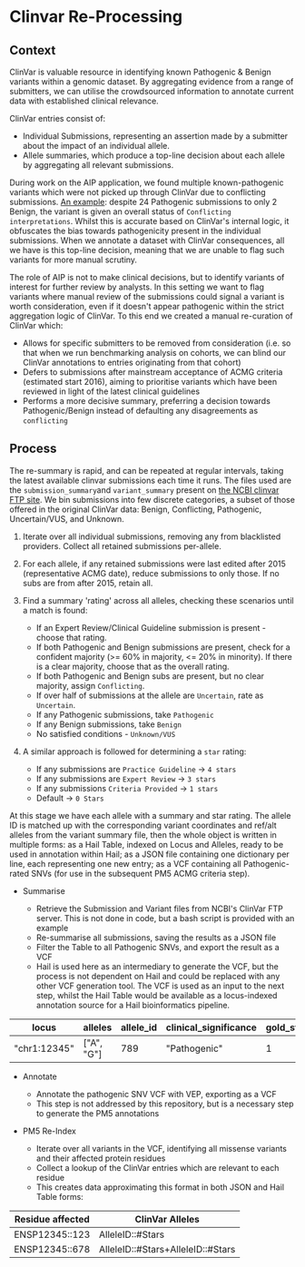 # Clinvar Re-Processing

## Context

ClinVar is valuable resource in identifying known Pathogenic & Benign variants within a genomic dataset. By aggregating evidence from a range of submitters, we can utilise the crowdsourced information to annotate current data with established clinical relevance.

ClinVar entries consist of:

* Individual Submissions, representing an assertion made by a submitter about the impact of an individual allele.
* Allele summaries, which produce a top-line decision about each allele by aggregating all relevant submissions.

During work on the AIP application, we found multiple known-pathogenic variants which were not picked up through ClinVar due to conflicting submissions. [An example](https://ncbi.nlm.nih.gov/clinvar/variation/10/): despite 24 Pathogenic submissions to only 2 Benign, the variant is given an overall status of `Conflicting interpretations`. Whilst this is accurate based on ClinVar's internal logic, it obfuscates the bias towards pathogenicity present in the individual submissions. When we annotate a dataset with ClinVar consequences, all we have is this top-line decision, meaning that we are unable to flag such variants for more manual scrutiny.

The role of AIP is not to make clinical decisions, but to identify variants of interest for further review by analysts. In this setting we want to flag variants where manual review of the submissions could signal a variant is worth consideration, even if it doesn't appear pathogenic within the strict aggregation logic of ClinVar. To this end we created a manual re-curation of ClinVar which:

* Allows for specific submitters to be removed from consideration (i.e. so that when we run benchmarking analysis on cohorts, we can blind our ClinVar annotations to entries originating from that cohort)
* Defers to submissions after mainstream acceptance of ACMG criteria (estimated start 2016), aiming to prioritise variants which have been reviewed in light of the latest clinical guidelines
* Performs a more decisive summary, preferring a decision towards Pathogenic/Benign instead of defaulting any disagreements as `conflicting`

## Process

The re-summary is rapid, and can be repeated at regular intervals, taking the latest available clinvar submissions each time it runs. The files used are the `submission_summary`and `variant_summary` present on [the NCBI clinvar FTP site](https://ftp.ncbi.nlm.nih.gov/pub/clinvar/tab_delimited/). We bin submissions into few discrete categories, a subset of those offered in the original ClinVar data: Benign, Conflicting, Pathogenic, Uncertain/VUS, and Unknown.

1. Iterate over all individual submissions, removing any from blacklisted providers. Collect all retained submissions per-allele.
2. For each allele, if any retained submissions were last edited after 2015 (representative ACMG date), reduce
   submissions to only those. If no subs are from after 2015, retain all.
3. Find a summary 'rating' across all alleles, checking these scenarios until a match is found:

   * If an Expert Review/Clinical Guideline submission is present - choose that rating.
   * If both Pathogenic and Benign submissions are present, check for a confident majority (>= 60% in majority, <= 20% in minority). If there is a clear majority, choose that as the overall rating.
   * If both Pathogenic and Benign subs are present, but no clear majority, assign `Conflicting`.
   * If over half of submissions at the allele are `Uncertain`, rate as `Uncertain`.
   * If any Pathogenic submissions, take `Pathogenic`
   * If any Benign submissions, take `Benign`
   * No satisfied conditions - `Unknown/VUS`

4. A similar approach is followed for determining a `star` rating:

   * If any submissions are `Practice Guideline` -> `4 stars`
   * If any submissions are `Expert Review` -> `3 stars`
   * If any submissions `Criteria Provided` -> `1 stars`
   * Default -> `0 Stars`

At this stage we have each allele with a summary and star rating. The allele ID is matched up with the corresponding variant coordinates and ref/alt alleles from the variant summary file, then the whole object is written in multiple forms: as a Hail Table, indexed on Locus and Alleles, ready to be used in annotation within Hail; as a JSON file containing one dictionary per line, each representing one new entry; as a VCF containing all Pathogenic-rated SNVs (for use in the subsequent PM5 ACMG criteria step).

* Summarise

  * Retrieve the Submission and Variant files from NCBI's ClinVar FTP server. This is not done in code, but a bash script is provided with an example
  * Re-summarise all submissions, saving the results as a JSON file
  * Filter the Table to all Pathogenic SNVs, and export the result as a VCF
  * Hail is used here as an intermediary to generate the VCF, but the process is not dependent on Hail and could be replaced with any other VCF generation tool. The VCF is used as an input to the next step, whilst the Hail Table would be available as a locus-indexed annotation source for a Hail bioinformatics pipeline.

| locus        | alleles    | allele_id | clinical_significance | gold_stars |
|--------------|------------|-----------|-----------------------|------------|
| "chr1:12345" | ["A", "G"] | 789       | "Pathogenic"          | 1          |

* Annotate
  * Annotate the pathogenic SNV VCF with VEP, exporting as a VCF
  * This step is not addressed by this repository, but is a necessary step to generate the PM5 annotations

* PM5 Re-Index
  * Iterate over all variants in the VCF, identifying all missense variants and their affected protein residues
  * Collect a lookup of the ClinVar entries which are relevant to each residue
  * This creates data approximating this format in both JSON and Hail Table forms:

| Residue affected | ClinVar Alleles                   |
|------------------|-----------------------------------|
| ENSP12345::123   | AlleleID::#Stars                  |
| ENSP12345::678   | AlleleID::#Stars+AlleleID::#Stars |
